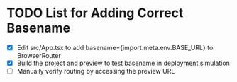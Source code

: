 # TODO List for Adding Correct Basename

- [x] Edit src/App.tsx to add basename={import.meta.env.BASE_URL} to BrowserRouter
- [x] Build the project and preview to test basename in deployment simulation
- [ ] Manually verify routing by accessing the preview URL
